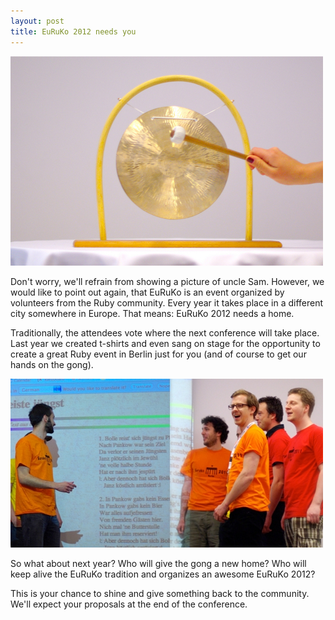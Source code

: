 ```yaml
---
layout: post
title: EuRuKo 2012 needs you
---
```

![The gong being passed on](/images/gong.jpg)

Don't worry, we'll refrain from showing a picture of uncle Sam. However, we would like to point out again, that EuRuKo is an event organized by volunteers from the Ruby community. Every year it takes place in a different city somewhere in Europe. That means: EuRuKo 2012 needs a home.

Traditionally, the attendees vote where the next conference will take place. Last year we created t-shirts and even sang on stage for the opportunity to create a great Ruby event in Berlin just for you (and of course to get our hands on the gong).

![Singing bolle](/images/bolles.jpg)

So what about next year? Who will give the gong a new home? Who will keep alive the EuRuKo tradition and organizes an awesome EuRuKo 2012?

This is your chance to shine and give something back to the community. We'll expect your proposals at the end of the conference.